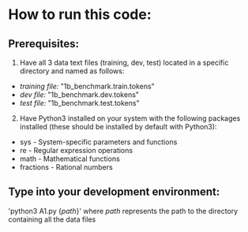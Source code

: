 # How to run this code:

## Prerequisites:
1. Have all 3 data text files (training, dev, test) located in a specific directory and named as follows:
  - *training file:* "1b_benchmark.train.tokens"
  - *dev file:* "1b_benchmark.dev.tokens"
  - *test file:* "1b_benchmark.test.tokens"

2. Have Python3 installed on your system with the following packages installed (these should be installed by default with Python3):

- sys - System-specific parameters and functions
- re - Regular expression operations
- math - Mathematical functions
- fractions - Rational numbers

## Type into your development environment:
'python3 A1.py {*path*}' 
where *path* represents the path to the directory containing all the data files

